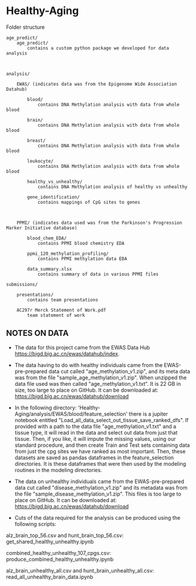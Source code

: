 # Healthy-Aging

Folder structure



	age_predict/
		age_predict/
			contains a custom python package we developed for data analysis
			


	analysis/

		EWAS/ (indicates data was from the Epigenome Wide Association Datahub)
	
			blood/
				contains DNA Methylation analysis with data from whole blood
			
			brain/
				contains DNA Methylation analysis with data from whole blood
			
			breast/
				contains DNA Methylation analysis with data from whole blood
			
			leukocyte/
				contains DNA Methylation analysis with data from whole blood
			
			healthy_vs_unhealthy/
				contains DNA Methylation analysis of healthy vs unhealthy
			
			gene_identification/
				contains mappings of CpG sites to genes
			


		PPMI/ (indicates data used was from the Parkinson's Progression Marker Initiative database)
			
			blood_chem_EDA/
				contains PPMI blood chemistry EDA

			ppmi_120_methylation_profiling/
				contains PPMI methylation data EDA

			data_summary.xlsx
				contains summary of data in various PPMI files

	submissions/

		presentations/
			contains team presentations

		AC297r Merck Statement of Work.pdf
			team statement of work     



## NOTES ON DATA

* The data for this project came from the EWAS Data Hub https://bigd.big.ac.cn/ewas/datahub/index. 

* The data having to do with healthy individuals came from the EWAS-pre-prepared data cut called "age\_methylation\_v1.zip", and its meta data was from the file "sample\_age\_methylation\_v1.zip". When unzipped the data file used was then called "age\_methylation_v1.txt". It is 22 GB in size, too large to place on GitHub. It can be downloaded at: https://bigd.big.ac.cn/ewas/datahub/download

* In the following directory: 'Healthy-Aging/analysis/EWAS/blood/feature\_selection' there is a jupiter notebook entitled "Load\_all\_data\_select\_out\_tissue\_save\_ranked\_dfs". If provided with a path to the data file "age_methylation\_v1.txt" and a tissue type, it will read in the data and select out data from just that tissue. Then, if you like,  it will impute the missing values, using our standard procedure, and then create Train and Test sets containing data from just the cpg sites we have ranked as most important. Then, these datasets are saved as pandas dataframes in the feature_selection directories. It is these dataframes that were then used by the modeling routines in the modeling directories.

* The data on unhealthy individuals came from the EWAS-pre-prepared data cut called "disease\_methylation\_v1.zip" and its metadata was from the file "sample\_disease\_methylation\_v1.zip". This files is too large to place on GitHub. It can be downloaded at: https://bigd.big.ac.cn/ewas/datahub/download

* Cuts of the data required for the analysis can be produced using the following scripts:

alz_brain_top_56.csv and hunt_brain_top_56.csv: get_shared_healthy_unhealthy.ipynb

combined_healthy_unhealthy_107_cpgs.csv: produce_combined_healthy_unhealthy.ipynb

alz_brain_unhealthy_all.csv and hunt_brain_unhealthy_all.csv: read_all_unhealthy_brain_data.ipynb






